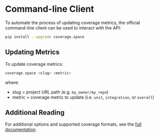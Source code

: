 # Command-line Client

To automate the process of updating coverage metrics, the official command-line client can be used to interact with the API:

```sh
pip install --upgrade coverage.space
```

## Updating Metrics

To update coverage metrics:

```sh
coverage.space <slug> <metric>
```

where:

- slug = project URL path (e.g. `my_owner/my_repo`)
- metric = coverage metric to update (i.e. `unit`, `integration`, or `overall`)

## Additional Reading

For additional options and supported coverage formats, see the [full documentation](https://cli.coverage.space).
